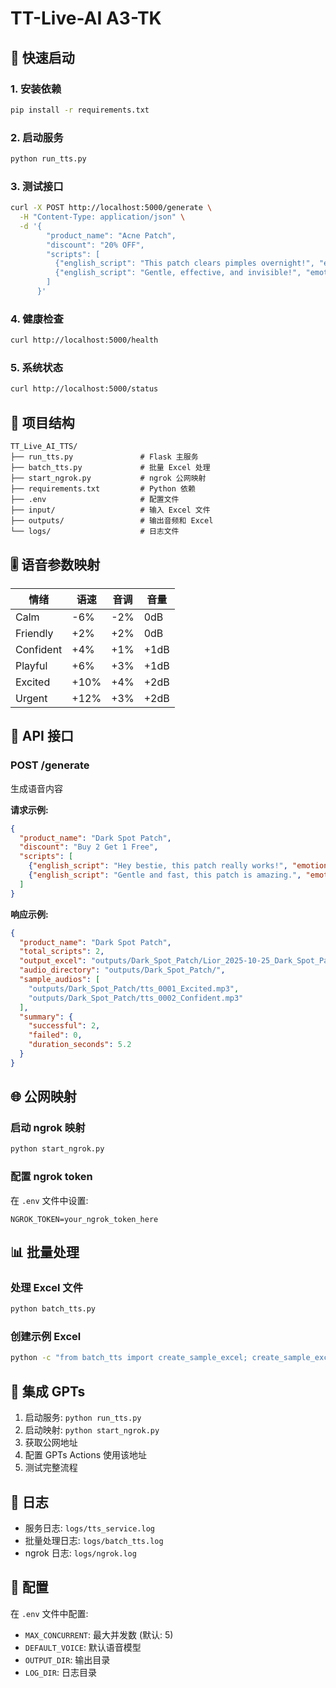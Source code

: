 # TT-Live-AI A3-TK
## 🚀 快速启动
### 1. 安装依赖
```bash
pip install -r requirements.txt
```
### 2. 启动服务
```bash
python run_tts.py
```
### 3. 测试接口
```bash
curl -X POST http://localhost:5000/generate \
  -H "Content-Type: application/json" \
  -d '{
        "product_name": "Acne Patch",
        "discount": "20% OFF",
        "scripts": [
          {"english_script": "This patch clears pimples overnight!", "emotion": "Excited"},
          {"english_script": "Gentle, effective, and invisible!", "emotion": "Friendly"}
        ]
      }'
```

### 4. 健康检查
```bash
curl http://localhost:5000/health
```

### 5. 系统状态
```bash
curl http://localhost:5000/status
```

## 📁 项目结构

```
TT_Live_AI_TTS/
├── run_tts.py               # Flask 主服务
├── batch_tts.py             # 批量 Excel 处理
├── start_ngrok.py           # ngrok 公网映射
├── requirements.txt         # Python 依赖
├── .env                     # 配置文件
├── input/                   # 输入 Excel 文件
├── outputs/                 # 输出音频和 Excel
└── logs/                    # 日志文件
```

## 🎚️ 语音参数映射

| 情绪 | 语速 | 音调 | 音量 |
|------|------|------|------|
| Calm | -6% | -2% | 0dB |
| Friendly | +2% | +2% | 0dB |
| Confident | +4% | +1% | +1dB |
| Playful | +6% | +3% | +1dB |
| Excited | +10% | +4% | +2dB |
| Urgent | +12% | +3% | +2dB |

## 🔗 API 接口

### POST /generate
生成语音内容

**请求示例:**
```json
{
  "product_name": "Dark Spot Patch",
  "discount": "Buy 2 Get 1 Free",
  "scripts": [
    {"english_script": "Hey bestie, this patch really works!", "emotion": "Excited"},
    {"english_script": "Gentle and fast, this patch is amazing.", "emotion": "Confident"}
  ]
}
```

**响应示例:**
```json
{
  "product_name": "Dark Spot Patch",
  "total_scripts": 2,
  "output_excel": "outputs/Dark_Spot_Patch/Lior_2025-10-25_Dark_Spot_Patch_Batch1_Voice.xlsx",
  "audio_directory": "outputs/Dark_Spot_Patch/",
  "sample_audios": [
    "outputs/Dark_Spot_Patch/tts_0001_Excited.mp3",
    "outputs/Dark_Spot_Patch/tts_0002_Confident.mp3"
  ],
  "summary": {
    "successful": 2,
    "failed": 0,
    "duration_seconds": 5.2
  }
}
```

## 🌐 公网映射

### 启动 ngrok 映射
```bash
python start_ngrok.py
```

### 配置 ngrok token
在 `.env` 文件中设置:
```
NGROK_TOKEN=your_ngrok_token_here
```

## 📊 批量处理

### 处理 Excel 文件
```bash
python batch_tts.py
```

### 创建示例 Excel
```bash
python -c "from batch_tts import create_sample_excel; create_sample_excel()"
```

## 🎯 集成 GPTs

1. 启动服务: `python run_tts.py`
2. 启动映射: `python start_ngrok.py`
3. 获取公网地址
4. 配置 GPTs Actions 使用该地址
5. 测试完整流程

## 📝 日志

- 服务日志: `logs/tts_service.log`
- 批量处理日志: `logs/batch_tts.log`
- ngrok 日志: `logs/ngrok.log`

## 🔧 配置

在 `.env` 文件中配置:
- `MAX_CONCURRENT`: 最大并发数 (默认: 5)
- `DEFAULT_VOICE`: 默认语音模型
- `OUTPUT_DIR`: 输出目录
- `LOG_DIR`: 日志目录
